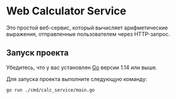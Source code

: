 # Web Calculator Service

Это простой веб-сервис, который вычисляет арифметические выражения, отправленные пользователем через HTTP-запрос.

## Запуск проекта

Убедитесь, что у вас установлен [Go](https://golang.org/dl/) версии 1.14 или выше.

Для запуска проекта выполните следующую команду:

```bash
go run ./cmd/calc_service/main.go
